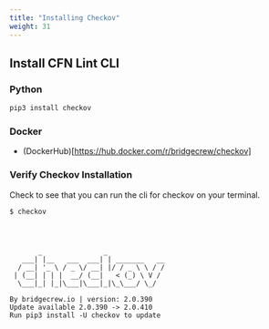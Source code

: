 ```yaml
---
title: "Installing Checkov"
weight: 31
---
```

## Install CFN Lint CLI

### Python
```bash
pip3 install checkov
```

### Docker
* (DockerHub)[https://hub.docker.com/r/bridgecrew/checkov]

### Verify Checkov Installation
Check to see that you can run the cli for checkov on your terminal.

```
$ checkov




       _               _
   ___| |__   ___  ___| | _______   __
  / __| '_ \ / _ \/ __| |/ / _ \ \ / /
 | (__| | | |  __/ (__|   < (_) \ V /
  \___|_| |_|\___|\___|_|\_\___/ \_/

By bridgecrew.io | version: 2.0.390
Update available 2.0.390 -> 2.0.410
Run pip3 install -U checkov to update

```

